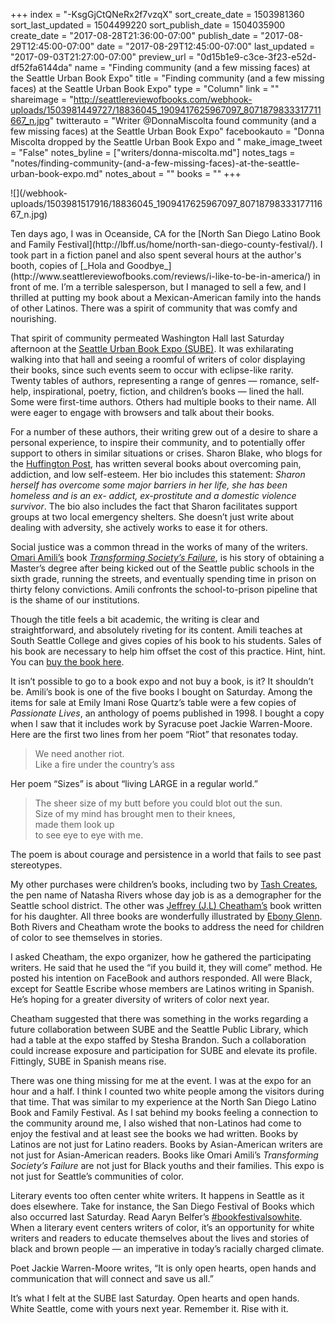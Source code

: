 +++
index = "-KsgGjCtQNeRx2f7vzqX"
sort_create_date = 1503981360
sort_last_updated = 1504499220
sort_publish_date = 1504035900
create_date = "2017-08-28T21:36:00-07:00"
publish_date = "2017-08-29T12:45:00-07:00"
date = "2017-08-29T12:45:00-07:00"
last_updated = "2017-09-03T21:27:00-07:00"
preview_url = "0d15b1e9-c3ce-3f23-e52d-df52fa6144da"
name = "Finding community (and a few missing faces) at the Seattle Urban Book Expo"
title = "Finding community (and a few missing faces) at the Seattle Urban Book Expo"
type = "Column"
link = ""
shareimage = "http://seattlereviewofbooks.com/webhook-uploads/1503981449727/18836045_1909417625967097_8071879833317711667_n.jpg"
twitterauto = "Writer @DonnaMiscolta found community (and a few missing faces) at the Seattle Urban Book Expo"
facebookauto = "Donna Miscolta dropped by the Seattle Urban Book Expo and "
make_image_tweet = "False"
notes_byline = ["writers/donna-miscolta.md"]
notes_tags = "notes/finding-community-(and-a-few-missing-faces)-at-the-seattle-urban-book-expo.md"
notes_about = ""
books = ""
+++
<p class="image-left">![](/webhook-uploads/1503981517916/18836045_1909417625967097_8071879833317711667_n.jpg)</p>

<p class="noindent">Ten days ago, I was in Oceanside, CA for the [North San Diego Latino Book and Family Festival](http://lbff.us/home/north-san-diego-county-festival/). I took part in a fiction panel and also spent several hours at the author's booth, copies of [_Hola and Goodbye_](http://www.seattlereviewofbooks.com/reviews/i-like-to-be-in-america/) in front of me. I’m a terrible salesperson, but I managed to sell a few, and I thrilled at putting my book about a Mexican-American family into the hands of other Latinos. There was a spirit of community that was comfy and nourishing.</p>

That spirit of community permeated Washington Hall last Saturday afternoon at the [Seattle Urban Book Expo (SUBE)](https://www.facebook.com/events/273318933131844/). It was exhilarating walking into that hall and seeing a roomful of writers of color displaying their books, since such events seem to occur with eclipse-like rarity. Twenty tables of authors, representing a range of genres &mdash; romance, self-help, inspirational, poetry, fiction, and children’s books &mdash; lined the hall. Some were first-time authors. Others had multiple books to their name. All were eager to engage with browsers and talk about their books. 

For a number of these authors, their writing grew out of a desire to share a personal experience, to inspire their community, and to potentially offer support to others in similar situations or crises. Sharon Blake, who blogs for the [Huffington Post](http://www.huffingtonpost.com/author/sharon-blake-341), has written several books about overcoming pain, addiction, and low self-esteem. Her bio includes this statement: _Sharon herself has overcome some major barriers in her life, she has been homeless and is an ex- addict, ex-prostitute and a domestic violence survivor_. The bio also includes the fact that Sharon facilitates support groups at two local emergency shelters. She doesn’t just write about dealing with adversity, she actively works to ease it for others.

Social justice was a common thread in the works of many of the writers. [Omari Amili’s](https://www.tacoma.uw.edu/news/article/omari-amili-breaking-cycle) book [_Transforming Society’s Failure_](http://progressionwa.com/book-orders/), is his story of obtaining a Master’s degree after being kicked out of the Seattle public schools in the sixth grade, running the streets, and eventually spending time in prison on thirty felony convictions. Amili confronts the school-to-prison pipeline that is the shame of our institutions.

Though the title feels a bit academic, the writing is clear and straightforward, and absolutely riveting for its content. Amili teaches at South Seattle College and gives copies of his book to his students. Sales of his book are necessary to help him offset the cost of this practice. Hint, hint. You can [buy the book here](http://progressionwa.com/book-orders/).

It isn’t possible to go to a book expo and not buy a book, is it? It shouldn’t be. Amili’s book is one of the five books I bought on Saturday. Among the items for sale at Emily Imani Rose Quartz’s table were a few copies of _Passionate Lives_, an anthology of poems published in 1998. I bought a copy when I saw that it includes work by Syracuse poet Jackie Warren-Moore. Here are the first two lines from her poem “Riot” that resonates today. 

<blockquote class="noline">
<p class="inside-poem noindent">
We need another riot.<br>
Like a fire under the country’s ass
</p>
</blockquote>

Her poem “Sizes” is about “living LARGE in a regular world.”

<blockquote class="noline">
<p class="inside-poem noindent">
The sheer size of my butt before you could blot out the sun.<br>
Size of my mind has brought men to their knees,<br>
made them look up<br>
to see eye to eye with me.
</p>
</blockquote>

The poem is about courage and persistence in a world that fails to see past stereotypes.

My other purchases were children’s books, including two by [Tash Creates](https://www.amazon.com/Tash-Creates/e/B019JDSKHI/ref=ntt_dp_epwbk_0), the pen name of Natasha Rivers whose day job is as a demographer for the Seattle school district. The other was [Jeffrey (J.L) Cheatham’s](http://jaytheauthor.com) book written for his daughter. All three books are wonderfully illustrated by [Ebony Glenn](http://www.ebonyglenn.com "Ebony Glenn Illustration"). Both Rivers and Cheatham wrote the books to address the need for children of color to see themselves in stories.

I asked Cheatham, the expo organizer, how he gathered the participating writers. He said that he used the “if you build it, they will come” method. He posted his intention on FaceBook and authors responded. All were Black, except for Seattle Escribe whose members are Latinos writing in Spanish. He’s hoping for a greater diversity of writers of color next year.

Cheatham suggested that there was something in the works regarding a future collaboration between SUBE and the Seattle Public Library, which had a table at the expo staffed by Stesha Brandon. Such a collaboration could increase exposure and participation for SUBE and elevate its profile. Fittingly, SUBE in Spanish means rise.

There was one thing missing for me at the event. I was at the expo for an hour and a half. I think I counted two white people among the visitors during that time. That was similar to my experience at the North San Diego Latino Book and Family Festival. As I sat behind my books feeling a connection to the community around me, I also wished that non-Latinos had come to enjoy the festival and at least see the books we had written. Books by Latinos are not just for Latino readers. Books by Asian-American writers are not just for Asian-American readers. Books like Omari Amili’s _Transforming Society’s Failure_ are not just for Black youths and their families. This expo is not just for Seattle’s communities of color. 

Literary events too often center white writers. It happens in Seattle as it does elsewhere. Take for instance, the San Diego Festival of Books which also occurred last Saturday. Read Aaryn Belfer’s [#bookfestivalsowhite](http://sdcitybeat.com/news-and-opinion/backwards-in-high-heels/bookfestivalsowhite/). When a literary event centers writers of color, it’s an opportunity for white writers and readers to educate themselves about the lives and stories of black and brown people &mdash; an imperative in today’s racially charged climate.

Poet Jackie Warren-Moore writes, “It is only open hearts, open hands and communication that will connect and save us all.”

It’s what I felt at the SUBE last Saturday. Open hearts and open hands. White Seattle, come with yours next year. Remember it. Rise with it.